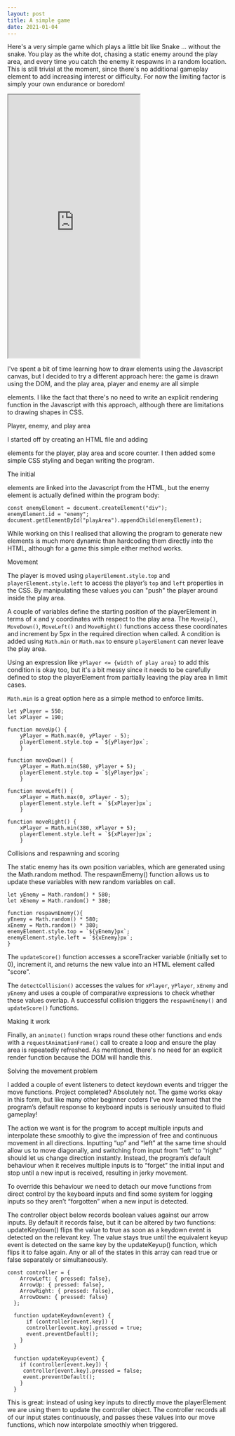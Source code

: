 ```yaml
---
layout: post
title: A simple game
date: 2021-01-04
---
```


Here's a very simple game which plays a little bit like Snake ... without the snake. You play as the white dot, chasing a static enemy around the play area, and every time you catch the enemy it respawns in a random location. This is still trivial at the moment, since there's no additional gameplay element to add increasing interest or difficulty. For now the limiting factor is simply your own endurance or boredom! 

<iframe src="https://www.justinbailey.net/projects/simplegame.html" height="600"></iframe>

I've spent a bit of time learning how to draw elements using the Javascript canvas, but I decided to try a different approach here: the game is drawn using the DOM, and the play area, player and enemy are all simple <div> elements. I like the fact that there's no need to write an explicit rendering function in the Javascript with this approach, although there are limitations to drawing shapes in CSS.  

Player, enemy, and play area

I started off by creating an HTML file and adding <div> elements for the player, play area and score counter. I then added some simple CSS styling and began writing the program. 

The initial <div> elements are linked into the Javascript from the HTML, but the enemy element is actually defined within the program body:

    const enemyElement = document.createElement("div");
    enemyElement.id = "enemy";
    document.getElementById("playArea").appendChild(enemyElement);

While working on this I realised that allowing the program to generate new elements is much more dynamic than hardcoding them directly into the HTML, although for a game this simple either method works. 

Movement

The player is moved using `playerElement.style.top` and `playerElement.style.left` to access the player’s `top` and `left` properties in the CSS. By manipulating these values you can "push" the player around inside the play area. 

A couple of variables define the starting position of the playerElement in terms of x and y coordinates with respect to the play area. The `MoveUp()`, `MoveDown()`, `MoveLeft()` and `MoveRight()` functions access these coordinates and increment by 5px in the required direction when called. A condition is added using `Math.min` or `Math.max` to ensure `playerElement` can never leave the play area. 

Using an expression like `yPlayer <= {width of play area}` to add this condition is okay too, but it's a bit messy since it needs to be carefully defined to stop the playerElement from partially leaving the play area in limit cases. 

`Math.min` is a great option here as a simple method to enforce limits. 

    let yPlayer = 550;
    let xPlayer = 190;

    function moveUp() {
        yPlayer = Math.max(0, yPlayer - 5);
        playerElement.style.top = `${yPlayer}px`;
        }

    function moveDown() {
        yPlayer = Math.min(580, yPlayer + 5);
        playerElement.style.top = `${yPlayer}px`;
        }
        
    function moveLeft() {
        xPlayer = Math.max(0, xPlayer - 5);
        playerElement.style.left = `${xPlayer}px`;
        }

    function moveRight() {
        xPlayer = Math.min(380, xPlayer + 5);
        playerElement.style.left = `${xPlayer}px`;
        }

Collisions and respawning and scoring

The static enemy has its own position variables, which are generated using the Math.random method. The respawnEmemy() function allows us to update these variables with new random variables on call. 

    let yEnemy = Math.random() * 580;
    let xEnemy = Math.random() * 380;
    
    function respawnEnemy(){
    yEnemy = Math.random() * 580;
    xEnemy = Math.random() * 380;
    enemyElement.style.top = `${yEnemy}px`;
    enemyElement.style.left = `${xEnemy}px`;  
    }

The `updateScore()` function accesses a scoreTracker variable (initially set to 0), increment it, and returns the new value into an HTML element called "score". 

The `detectCollision()` accesses the values for `xPlayer`, `yPlayer`, `xEnemy` and `yEnemy` and uses a couple of comparative expressions to check whether these values overlap. A successful collision triggers the `respawnEnemy()` and `updateScore()` functions. 

Making it work

Finally, an `animate()` function wraps round these other functions and ends with a `requestAnimationFrame()` call to create a loop and ensure the play area is repeatedly refreshed. As mentioned, there's no need for an explicit render function because the DOM will handle this. 



Solving the movement problem

I added a couple of event listeners to detect keydown events and trigger the move functions. Project completed? Absolutely not. The game works okay in this form, but like many other beginner coders I've now learned that the program’s default response to keyboard inputs is seriously unsuited to fluid gameplay! 

The action we want is for the program to accept multiple inputs and interpolate these smoothly to give the impression of free and continuous movement in all directions. Inputting “up” and “left” at the same time should allow us to move diagonally, and switching from input from “left” to “right” should let us change direction instantly. Instead, the program’s default behaviour when it receives multiple inputs is to “forget” the initial input and stop until a new input is received, resulting in jerky movement. 

To override this behaviour we need to detach our move functions from direct control by the keyboard inputs and find some system for logging inputs so they aren’t “forgotten” when a new input is detected. 

The controller object below records boolean values against our arrow inputs. By default it records false, but it can be altered by two functions: updateKeydown() flips the value to true as soon as a keydown event is detected on the relevant key. The value stays true until the equivalent keyup event is detected on the same key by the updateKeyup() function, which flips it to false again. Any or all of the states in this array can read true or false separately or simultaneously. 

    const controller = {
        ArrowLeft: { pressed: false},
        ArrowUp: { pressed: false},
        ArrowRight: { pressed: false},
        ArrowDown: { pressed: false}
      };
  
      function updateKeydown(event) {
          if (controller[event.key]) {
          controller[event.key].pressed = true;
          event.preventDefault();
        }
      }

      function updateKeyup(event) {
        if (controller[event.key]) {
         controller[event.key].pressed = false;
         event.preventDefault();
        }
      }
  
 This is great: instead of using key inputs to directly move the playerElement we are using them to update the controller object. The controller records all of our input states continuously,  and passes these values into our move functions, which now interpolate smoothly when triggered. 


